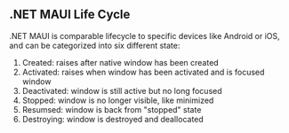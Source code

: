 ## .NET MAUI Life Cycle

.NET MAUI is comparable lifecycle to specific devices like Android or iOS, and can be categorized into six different state:

1. Created: raises after native window has been created
2. Activated: raises when window has been activated and is focused window
3. Deactivated: window is still active but no long focused
4. Stopped: window is no longer visible, like minimized
5. Resumsed: window is back from "stopped" state
6. Destroying: window is destroyed and deallocated
